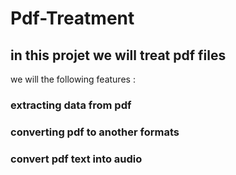 # Pdf-Treatment
## in this projet we will treat pdf files 
we will the following features : 
### extracting data from pdf
### converting pdf to another formats
### convert pdf text into audio
